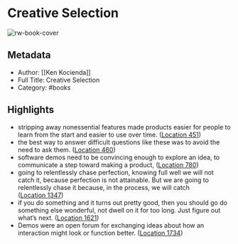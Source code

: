 # Creative Selection

![rw-book-cover](https://images-na.ssl-images-amazon.com/images/I/51i8nGpUbUL._SL200_.jpg)

## Metadata
- Author: [[Ken Kocienda]]
- Full Title: Creative Selection
- Category: #books

## Highlights
- stripping away nonessential features made products easier for people to learn from the start and easier to use over time. ([Location 451](https://readwise.io/to_kindle?action=open&asin=B07F18HYX3&location=451))
- the best way to answer difficult questions like these was to avoid the need to ask them. ([Location 460](https://readwise.io/to_kindle?action=open&asin=B07F18HYX3&location=460))
- software demos need to be convincing enough to explore an idea, to communicate a step toward making a product, ([Location 780](https://readwise.io/to_kindle?action=open&asin=B07F18HYX3&location=780))
- going to relentlessly chase perfection, knowing full well we will not catch it, because perfection is not attainable. But we are going to relentlessly chase it because, in the process, we will catch ([Location 1347](https://readwise.io/to_kindle?action=open&asin=B07F18HYX3&location=1347))
- if you do something and it turns out pretty good, then you should go do something else wonderful, not dwell on it for too long. Just figure out what’s next. ([Location 1621](https://readwise.io/to_kindle?action=open&asin=B07F18HYX3&location=1621))
- Demos were an open forum for exchanging ideas about how an interaction might look or function better. ([Location 1734](https://readwise.io/to_kindle?action=open&asin=B07F18HYX3&location=1734))
